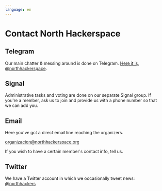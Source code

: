```yaml
---
language: en
---
```


# Contact North Hackerspace

## Telegram
Our main chatter & messing around is done on Telegram. [Here it is, @northhackerspace](https://t.me/northhackerspace).

## Signal
Administrative tasks and voting are done on our separate Signal group. If you're a member, ask us to join and provide us with a phone number so that we can add you.

## Email
Here you've got a direct email line reaching the organizers.

[organizacion@northhackerspace.org](mailto:organizacion@northhackerspace.org)

If you wish to have a certain member's contact info, tell us.

## Twitter
We have a Twitter account in which we occasionally tweet news: [@northhackers](https://twitter.com/northhackers)

